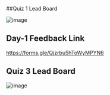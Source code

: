 ##Quiz 1 Lead Board

![image](https://github.com/user-attachments/assets/35ccf2c4-f807-4f9c-b1e8-66221e244a3d)


## Day-1 Feedback Link

https://forms.gle/Qjzrbu5hToWyMPYN6


## Quiz 3 Lead Board

![image](https://github.com/user-attachments/assets/2aab894a-9d1f-43ef-8ec6-ed7bd029e9fa)
